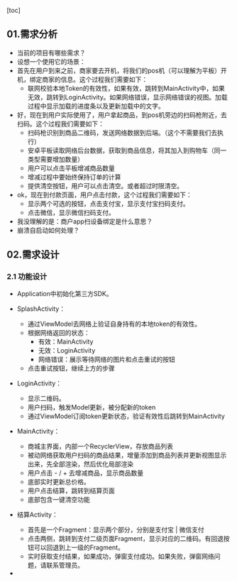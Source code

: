 [toc]

## 01.需求分析

- 当前的项目有哪些需求？
- 设想一个使用它的场景：
- 首先在用户到来之前，商家要去开机，将我们的pos机（可以理解为平板）开机，绑定商家的信息。这个过程我们需要如下：
  - 联网校验本地Token的有效性，如果有效，跳转到MainActivity中，如果无效，跳转到LoginActivity。如果网络错误，显示网络错误的视图。加载过程中显示加载的进度条以及更新加载中的文字。
- 好，现在到用户实际使用了，用户拿起商品，到pos机旁边的扫码枪附近，去扫码。这个过程我们需要如下：
  - 扫码枪识别到商品二维码，发送网络数据到后端。（这个不需要我们去执行）
  - 安卓平板读取网络后台数据，获取到商品信息，将其加入到购物车（同一类型需要增加数量）
  - 用户可以点击平板增减商品数量
  - 增减过程中要始终保持订单的计算
  - 提供清空按钮，用户可以点击清空。或者超过时限清空。
- ok，现在到付款页面，用户点击付款，这个过程我们需要如下：
  - 显示两个可选的按钮，点击支付宝，显示支付宝扫码支付。
  - 点击微信，显示微信扫码支付。
- 我没理解的是：商户app扫设备绑定是什么意思？
- 崩溃自启动如何处理？

## 02.需求设计

### 2.1 功能设计

- Application中初始化第三方SDK。

- SplashActivity：
  - 通过ViewModel去网络上验证自身持有的本地token的有效性。
  - 根据网络返回的状态：
    - 有效：MainActivity
    - 无效：LoginActivity
    - 网络错误：展示等待网络的图片和点击重试的按钮
  - 点击重试按钮，继续上方的步骤
- LoginActivity：
  - 显示二维码。
  - 用户扫码，触发Model更新，被分配新的token
  - 通过ViewModel订阅token更新状态，验证有效性后跳转到MainActivity
- MainActivity：
  - 商城主界面，内部一个RecyclerView，存放商品列表
  - 被动网络获取用户扫码的商品结果，增量添加到商品列表并更新视图显示出来，先全部渲染，然后优化局部渲染
  - 用户点击 - / + 去增减商品，显示商品数量
  - 底部实时更新总价格。
  - 用户点击结算，跳转到结算页面
  - 底部包含一键清空功能
- 结算Activity：
  - 首先是一个Fragment：显示两个部分，分别是支付宝 | 微信支付
  - 点击两侧，跳转到支付二级页面Fragment，显示对应的二维码。有回退按钮可以回退到上一级的Fragment。
  - 实时获取支付结果，如果成功，弹窗支付成功。如果失败，弹窗网络问题，请联系管理员。
- 